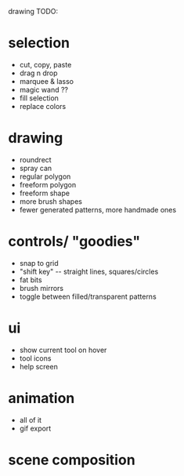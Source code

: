 drawing TODO:

# selection
- cut, copy, paste
- drag n drop
- marquee & lasso
- magic wand ??
- fill selection
- replace colors

# drawing
- roundrect
- spray can
- regular polygon
- freeform polygon
- freeform shape
- more brush shapes
- fewer generated patterns, more handmade ones

# controls/ "goodies"
- snap to grid
- "shift key" -- straight lines, squares/circles
- fat bits
- brush mirrors
- toggle between filled/transparent patterns

# ui
- show current tool on hover
- tool icons
- help screen

# animation
- all of it
- gif export

# scene composition
